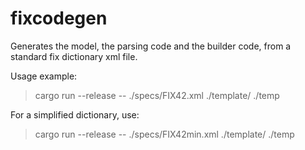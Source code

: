 
# fixcodegen

Generates the model, the parsing code and the builder code, from a standard fix dictionary xml file.


Usage example:

> cargo run --release -- ./specs/FIX42.xml ./template/ ./temp


For a simplified dictionary, use:

> cargo run --release -- ./specs/FIX42min.xml ./template/ ./temp


